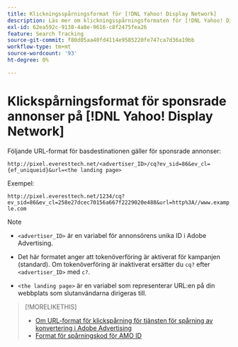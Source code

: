 ```yaml
---
title: Klickningsspårningsformat för [!DNL Yahoo! Display Network]
description: Läs mer om klickningsspårningsformaten för [!DNL Yahoo! Display Network] konton.
exl-id: 62ea592c-9138-4a8e-9616-c8f2475fea26
feature: Search Tracking
source-git-commit: f80d05aa40fd4114e9585220fe747ca7d36a19bb
workflow-type: tm+mt
source-wordcount: '93'
ht-degree: 0%

---
```


# Klickspårningsformat för sponsrade annonser på [!DNL Yahoo! Display Network]

Följande URL-format för basdestinationen gäller för sponsrade annonser:

`http://pixel.everesttech.net/<advertiser_ID>/cq?ev_sid=86&ev_cl={ef_uniqueid}&url=<the landing page>`

Exempel:

`http://pixel.everesttech.net/1234/cq?ev_sid=86&ev_cl=258e27dcec70156a667f2229020e488&url=http%3A//www.example.com`

>[!NOTE]
>
>* `<advertiser_ID>` är en variabel för annonsörens unika ID i Adobe Advertising.
>
>* Det här formatet anger att tokenöverföring är aktiverat för kampanjen (standard). Om tokenöverföring är inaktiverat ersätter du `cq?` efter `<advertiser_ID>` med `c?`.
>
>* `<the landing page>` är en variabel som representerar URL:en på din webbplats som slutanvändarna dirigeras till.

>[!MORELIKETHIS]
>
>* [Om URL-format för klickspårning för tjänsten för spårning av konvertering i Adobe Advertising](formats-click-tracking-about.md)
>* [Format för spårningskod för AMO ID](skwcid-tracking-parameter.md)
